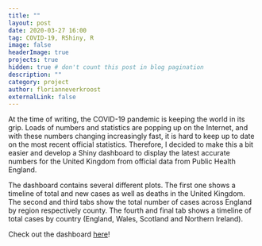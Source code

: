 ```yaml
---
title: ""
layout: post
date: 2020-03-27 16:00
tag: COVID-19, RShiny, R
image: false
headerImage: true
projects: true
hidden: true # don't count this post in blog pagination
description: ""
category: project
author: florianneverkroost
externalLink: false
---
```


At the time of writing, the COVID-19 pandemic is keeping the world in its grip. 
Loads of numbers and statistics are popping up on the Internet, and with these numbers changing increasingly fast, 
it is hard to keep up to date on the most recent official statistics. Therefore, I decided to make this a bit easier and 
develop a Shiny dashboard to display the latest accurate numbers for the United Kingdom from official data from Public Health England.

The dashboard contains several different plots. The first one shows a timeline of total and new cases as well as deaths in the 
United Kingdom. The second and third tabs show the total number of cases across England by region respectively county.
The fourth and final tab shows a timeline of total cases by country (England, Wales, Scotland and Northern Ireland). 

Check out the dashboard [here](https://fverkroost.shinyapps.io/COVID19intheUnitedKingdom/)!

